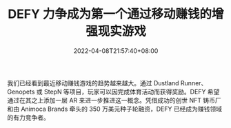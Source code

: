 ﻿---
title: "DEFY 力争成为第一个通过移动赚钱的增强现实游戏"
date: 2022-04-08T21:57:40+08:00
lastmod: 2022-04-08T16:45:40+08:00
draft: false
authors: ["God-like"]
description: "我们已经看到最近移动赚钱游戏的趋势越来越大。通过 Dustland Runner、Genopets 或 StepN 等项目，玩家可以因完成体育活动而获得奖励。DEFY 希望通过在其之上添加一层 AR 来进一步推进这一概念。凭借成功的创世 NFT 铸币厂和由 Animoca Brands 牵头的 350 万美元种子轮融资，DEFY 已经成为赚钱领域的有力竞争者。"
featuredImage: "defy-in-the-race-to-be-the-first-move-to-earn-augmented-reality-game.jpg"
tags: ["Strategy Game","策略游戏","Play to Earn"]
categories: ["news"]
news: ["策略游戏"]
weight: 
lightgallery: true
pinned: false
recommend: false
recommend1: false
---

我们已经看到最近移动赚钱游戏的趋势越来越大。通过 Dustland Runner、Genopets 或 StepN 等项目，玩家可以因完成体育活动而获得奖励。DEFY 希望通过在其之上添加一层 AR 来进一步推进这一概念。凭借成功的创世 NFT 铸币厂和由 Animoca Brands 牵头的 350 万美元种子轮融资，DEFY 已经成为赚钱领域的有力竞争者。

<!--more-->

